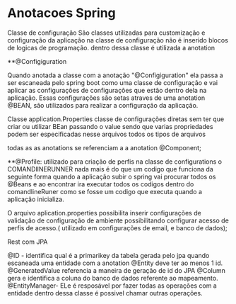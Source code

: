 # Anotacoes Spring

Classe de configuração
São classes utilizadas para customização e configuração da aplicação na classe de configuração
não é inserido blocos de logicas de programação.
dentro dessa classe é utilizada a anotation

**@Configiguration

Quando anotada a classe com a anotação "@Configiguration" ela passa a ser escaneada pelo spring boot como uma classe de configuração
e vai aplicar as configurações de configurações que estão dentro dela na aplicação.
Essas configurações são setas atraves de uma anotation @BEAN, são utilizados para realizar a configuração da aplicação.


Classe application.Properties classe de configurações diretas sem ter que criar ou utilizar BEan 
passando o value sendo que varias propriedades podem ser especificadas nesse arquivos todos os tipos de arquivos


todas as as anotations se referenciam a a anotation @Component;

**@Profile:
utilizado para criação de perfis na classe de configurations o
COMANDlINERUNNER nada mais é do que um codigo que funciona da seguinte forma quando a aplicação subir o spring vai procurar todos os @Beans e ao encontrar ira executar todos os codigos dentro do comandlineRuner como se fosse um codigo que executa quando a aplicação inicializa.

O arquivo  aplication.properties possibilita inserir configurações de validação de configuração de ambiente possibilitando configurar acesso de perfis de acesso.( utilizado em configurações de email, e banco de dados);


Rest com JPA

@ID - identifica qual é a primarikey da tabela gerada pelo jpa quando escaneada uma entidade com a anotation @Entity deve ter ao menos 1 id.
@GeneratedValue referencia a maneira de geração de id do JPA
@Column gera e identifica a coluna do banco de dados referente ao mapeamento.
@EntityManager- ELe é resposável por fazer todas as operações com a entidade dentro dessa classe é possivel chamar outras operações.


